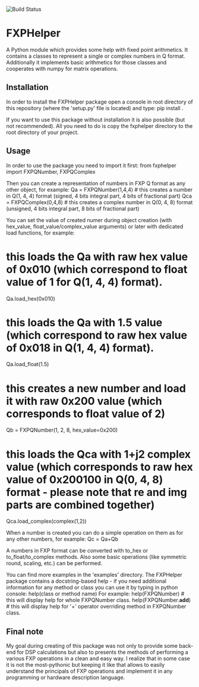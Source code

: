 ![Build Status](https://github.com/karol-sw/FXPHelper/workflows/FXPHelper/badge.svg)

# FXPHelper
A Python module which provides some help with fixed point arithmetics.
It contains a classes to represent a single or complex numbers in Q format. Additionally it implements basic arithmetics for those classes and cooperates with numpy for matrix operations.

## Installation
In order to install the FXPHelper package open a console in root directory of this repository (where the 'setup.py' file is located) and type:
  pip install .

If you want to use this package without installation it is also possible (but not recommended). All you need to do is copy the fxphelper directory to the root directory of your project.

## Usage
In order to use the package you need to import it first:
  from fxphelper import FXPQNumber, FXPQComplex

Then you can create a representation of numbers in FXP Q format as any other object, for example:
  Qa = FXPQNumber(1,4,4)      # this creates a number in Q(1, 4, 4) format (signed, 4 bits integral part, 4 bits of fractional part)
  Qca = FXPQComplex(0,4,8)    # this creates a complex number in Q(0, 4, 8) format (unsigned, 4 bits integral part, 8 bits of fractional part)

You can set the value of created numer during object creation (with hex_value, float_value/complex_value arguments) or later with dedicated load functions, for example:
  # this loads the Qa with raw hex value of 0x010 (which correspond to float value of 1 for Q(1, 4, 4) format).
  Qa.load_hex(0x010)

  # this loads the Qa with 1.5 value (which correspond to raw hex value of 0x018 in Q(1, 4, 4) format).
  Qa.load_float(1.5)

  # this creates a new number and load it with raw 0x200 value (which corresponds to float value of 2)
  Qb = FXPQNumber(1, 2, 8, hex_value=0x200)

  # this loads the Qca with 1+j2 complex value (which corresponds to raw hex value of 0x200100 in Q(0, 4, 8) format - please note that re and img parts are combined together)
  Qca.load_complex(complex(1,2))

When a number is created you can do a simple operation on them as for any other numbers, for example:
  Qc = Qa+Qb

A numbers in FXP format can be converted with to_hex or to_float/to_complex methods. Also some basic operations (like symmetric round, scaling, etc.) can be performed.

You can find more examples in the 'examples' directory.
The FXPHelper package contains a docstring-based help - if you need additional information for any method or class you can use it by typing in python console:
  help(class or method name)
For example:
  help(FXPQNumber)            # this will display help for whole FXPQNumber class.
  help(FXPQNumber.__add__)    # this will display help for '+' operator overriding method in FXPQNumber class.

## Final note
My goal during creating of this package was not only to provide some back-end for DSP calculations but also to presents the methods of performing a various FXP operations in a clean and easy way.
I realize that in some case it is not the most-pythonic but keeping it like that allows to easily understand the principals of FXP operations and implement it in any programming or hardware description language.

